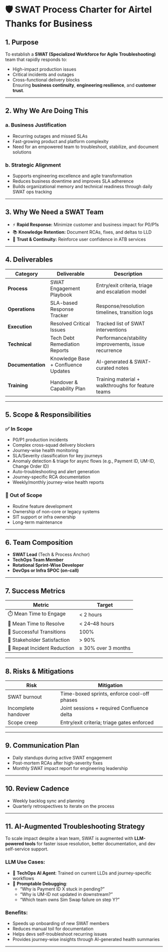 # 🛡️ SWAT Process Charter for Airtel Thanks for Business

## 1. Purpose  
To establish a **SWAT (Specialized Workforce for Agile Troubleshooting)** team that rapidly responds to:
- High-impact production issues  
- Critical incidents and outages  
- Cross-functional delivery blocks  
Ensuring **business continuity**, **engineering resilience**, and **customer trust**.

---

## 2. Why We Are Doing This  

### a. Business Justification  
- Recurring outages and missed SLAs  
- Fast-growing product and platform complexity  
- Need for an empowered team to troubleshoot, stabilize, and document solutions

### b. Strategic Alignment  
- Supports engineering excellence and agile transformation  
- Reduces business downtime and improves SLA adherence  
- Builds organizational memory and technical readiness through daily SWAT ops tracking

---

## 3. Why We Need a SWAT Team  
- ⚡ **Rapid Response:** Minimize customer and business impact for P0/P1s  
- 📚 **Knowledge Retention:** Document RCAs, fixes, and deltas to LLD  
- 🤝 **Trust & Continuity:** Reinforce user confidence in ATB services  

---

## 4. Deliverables  

| Category       | Deliverable                      | Description |
|----------------|----------------------------------|-------------|
| **Process**    | SWAT Engagement Playbook         | Entry/exit criteria, triage and escalation model |
| **Operations** | SLA-based Response Tracker       | Response/resolution timelines, transition logs |
| **Execution**  | Resolved Critical Issues         | Tracked list of SWAT interventions |
| **Technical**  | Tech Debt Remediation Reports    | Performance/stability improvements, issue recurrence |
| **Documentation** | Knowledge Base + Confluence Updates | AI-generated & SWAT-curated notes |
| **Training**   | Handover & Capability Plan       | Training material + walkthroughs for feature teams |

---

## 5. Scope & Responsibilities  

### ✅ In Scope  
- P0/P1 production incidents  
- Complex cross-squad delivery blockers  
- Journey-wise health monitoring  
- SLA/Severity classification for key journeys  
- Anomaly detection & triage for async flows (e.g., Payment ID, UM-ID, Change Order ID)  
- Auto-troubleshooting and alert generation  
- Journey-specific RCA documentation  
- Weekly/monthly journey-wise health reports

### 🚫 Out of Scope  
- Routine feature development  
- Ownership of non-core or legacy systems  
- SIT support or infra ownership  
- Long-term maintenance

---

## 6. Team Composition  

- **SWAT Lead** (Tech & Process Anchor)  
- **TechOps Team Member**  
- **Rotational Sprint-Wise Developer**  
- **DevOps or Infra SPOC (on-call)**  

---

## 7. Success Metrics  

| Metric                        | Target                   |
|------------------------------|--------------------------|
| ⏱️ Mean Time to Engage       | < 2 hours                |
| 🔧 Mean Time to Resolve      | < 24–48 hours            |
| 🔄 Successful Transitions    | 100%                     |
| 💬 Stakeholder Satisfaction  | > 90%                    |
| 🔁 Repeat Incident Reduction | ≥ 30% over 3 months      |

---

## 8. Risks & Mitigations  

| Risk                          | Mitigation                                  |
|-------------------------------|---------------------------------------------|
| SWAT burnout                  | Time-boxed sprints, enforce cool-off phases |
| Incomplete handover           | Joint sessions + required Confluence delta  |
| Scope creep                   | Entry/exit criteria; triage gates enforced  |

---

## 9. Communication Plan  
- Daily standups during active SWAT engagement  
- Post-mortem RCAs after high-severity fixes  
- Monthly SWAT impact report for engineering leadership  

---

## 10. Review Cadence  
- Weekly backlog sync and planning  
- Quarterly retrospectives to iterate on the process  

---

## 11. AI-Augmented Troubleshooting Strategy  

To scale impact despite a lean team, SWAT is augmented with **LLM-powered tools** for faster issue resolution, better documentation, and dev self-service support.

### LLM Use Cases: 
- 🧠 **TechOps AI Agent**: Trained on current LLDs and journey-specific workflows  
- 🤖 **Promptable Debugging**:
  - “Why is Payment ID X stuck in pending?”  
  - “Why is UM-ID not updated in downstream?”  
  - “Which team owns Sim Swap failure on step Y?”

### Benefits:
- Speeds up onboarding of new SWAT members  
- Reduces manual toil for documentation  
- Helps devs self-troubleshoot recurring issues  
- Provides journey-wise insights through AI-generated health summaries

---
